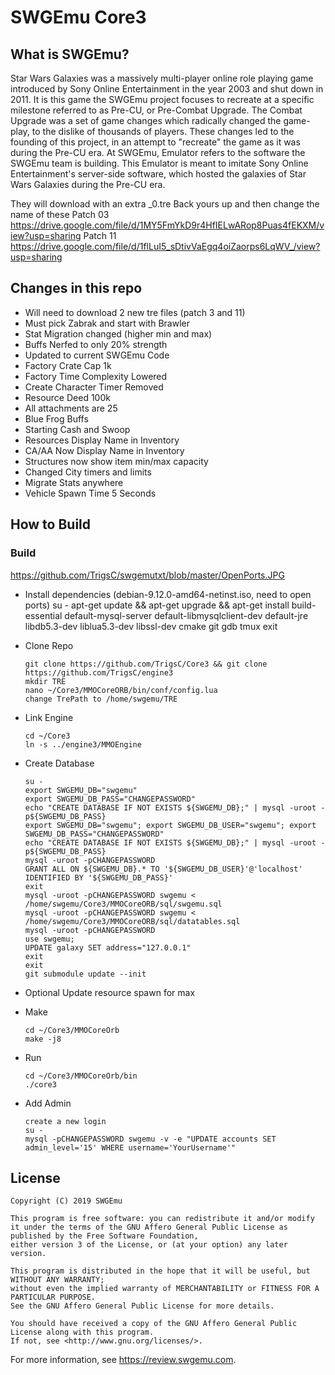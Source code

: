 # SWGEmu Core3

## What is SWGEmu?

Star Wars Galaxies was a massively multi-player online role playing game introduced by Sony Online Entertainment in the year 2003 and shut down in 2011.
It is this game the SWGEmu project focuses to recreate at a specific milestone referred to as Pre-CU, or Pre-Combat Upgrade. The Combat Upgrade was a set of game changes which radically changed the game-play, to the dislike of thousands of players. These changes led to the founding of this project, in an attempt to "recreate" the game as it was during the Pre-CU era.
At SWGEmu, Emulator refers to the software the SWGEmu team is building. This Emulator is meant to imitate Sony Online Entertainment's server-side software, which hosted the galaxies of Star Wars Galaxies during the Pre-CU era.

They will download with an extra _0.tre Back yours up and then change the name of these
Patch 03 https://drive.google.com/file/d/1MY5FmYkD9r4HfIELwARop8Puas4fEKXM/view?usp=sharing
Patch 11 https://drive.google.com/file/d/1flLuI5_sDtivVaEgq4oiZaorps6LqWV_/view?usp=sharing


## Changes in this repo
 * Will need to download 2 new tre files (patch 3 and 11)
  * Must pick Zabrak and start with Brawler
  * Stat Migration changed (higher min and max)
  * Buffs Nerfed to only 20% strength
 * Updated to current SWGEmu Code
 * Factory Crate Cap 1k
 * Factory Time Complexity Lowered
 * Create Character Timer Removed
 * Resource Deed 100k
 * All attachments are 25
 * Blue Frog Buffs
 * Starting Cash and Swoop
 * Resources Display Name in Inventory
 * CA/AA Now Display Name in Inventory
 * Structures now show item min/max capacity
 * Changed City timers and limits
 * Migrate Stats anywhere
 * Vehicle Spawn Time 5 Seconds

## How to Build

### Build
 https://github.com/TrigsC/swgemutxt/blob/master/OpenPorts.JPG
  * Install dependencies (debian-9.12.0-amd64-netinst.iso, need to open ports)
        su -
        apt-get update && apt-get upgrade && apt-get install build-essential default-mysql-server default-libmysqlclient-dev default-jre libdb5.3-dev liblua5.3-dev libssl-dev cmake git gdb tmux
        exit

  * Clone Repo

        git clone https://github.com/TrigsC/Core3 && git clone https://github.com/TrigsC/engine3
        mkdir TRE
        nano ~/Core3/MMOCoreORB/bin/conf/config.lua
        change TrePath to /home/swgemu/TRE
        
  * Link Engine

        cd ~/Core3
        ln -s ../engine3/MMOEngine
        
  * Create Database

        su -
        export SWGEMU_DB="swgemu"
        export SWGEMU_DB_PASS="CHANGEPASSWORD"
        echo "CREATE DATABASE IF NOT EXISTS ${SWGEMU_DB};" | mysql -uroot -p${SWGEMU_DB_PASS}
        export SWGEMU_DB="swgemu"; export SWGEMU_DB_USER="swgemu"; export SWGEMU_DB_PASS="CHANGEPASSWORD"
        echo "CREATE DATABASE IF NOT EXISTS ${SWGEMU_DB};" | mysql -uroot -p${SWGEMU_DB_PASS}
        mysql -uroot -pCHANGEPASSWORD
        GRANT ALL ON ${SWGEMU_DB}.* TO '${SWGEMU_DB_USER}'@'localhost' IDENTIFIED BY '${SWGEMU_DB_PASS}'
        exit
        mysql -uroot -pCHANGEPASSWORD swgemu < /home/swgemu/Core3/MMOCoreORB/sql/swgemu.sql
        mysql -uroot -pCHANGEPASSWORD swgemu < /home/swgemu/Core3/MMOCoreORB/sql/datatables.sql
        mysql -uroot -pCHANGEPASSWORD
        use swgemu;
        UPDATE galaxy SET address="127.0.0.1"
        exit
        exit
        git submodule update --init
        
  * Optional Update resource spawn for max
  * Make

        cd ~/Core3/MMOCoreOrb
        make -j8
  * Run

        cd ~/Core3/MMOCoreOrb/bin
        ./core3
  * Add Admin

        create a new login
        su -
        mysql -pCHANGEPASSWORD swgemu -v -e "UPDATE accounts SET admin_level='15' WHERE username='YourUsername'"
        

## License

    Copyright (C) 2019 SWGEmu

    This program is free software: you can redistribute it and/or modify
    it under the terms of the GNU Affero General Public License as published by the Free Software Foundation,
    either version 3 of the License, or (at your option) any later version.

    This program is distributed in the hope that it will be useful, but WITHOUT ANY WARRANTY;
    without even the implied warranty of MERCHANTABILITY or FITNESS FOR A PARTICULAR PURPOSE.
    See the GNU Affero General Public License for more details.

    You should have received a copy of the GNU Affero General Public License along with this program.
    If not, see <http://www.gnu.org/licenses/>.

For more information, see https://review.swgemu.com.

